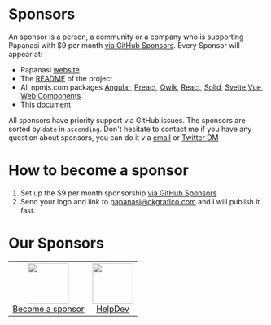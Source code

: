 # Sponsors

An sponsor is a person, a community or a company who is supporting Papanasi with $9 per month [via GitHub Sponsors](https://github.com/sponsors/ckgrafico). Every Sponsor will appear at:

- Papanasi [website](https://papanasi.js.org)
- The [README](https://github.com/ckgrafico/papanasi#sponsors) of the project
- All npmjs.com packages [Angular](https://www.npmjs.com/package/@papanasi/angular), [Preact](https://www.npmjs.com/package/@papanasi/preact), [Qwik](https://www.npmjs.com/package/@papanasi/qwik), [React](https://www.npmjs.com/package/@papanasi/react), [Solid](https://www.npmjs.com/package/@papanasi/solid), [Svelte](https://www.npmjs.com/package/@papanasi/svelte),[Vue](https://www.npmjs.com/package/@papanasi/vue), [Web Components](https://www.npmjs.com/package/@papanasi/webcomponents)
- This document


All sponsors have priority support via GitHub issues.
The sponsors are sorted by `date` in `ascending`.
Don't hesitate to contact me if you have any question about sponsors, you can do it via [email](mailto:papanasi@ckgrafico.com) or [Twitter DM](https://twitter.com/ckgrafico)

# How to become a sponsor

1. Set up the $9 per month sponsorship [via GitHub Sponsors](https://github.com/sponsors/ckgrafico) 
2. Send your logo and link to papanasi@ckgrafico.com and I will publish it fast.

# Our Sponsors

<table>
<tr>
<td align="center"><a href="SPONSORS.md#sponsors"><img src="" width="80"><br>Become a sponsor</a></td>
<td align="center"><a href="https://helpdev.org"><img src="" width="80"><br>HelpDev</a>
</tr>
</table>
